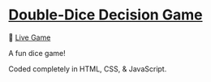 # <u>Double-Dice Decision Game</u>

🔗 [Live Game](https://double-dice-decision.netlify.app/)

A fun dice game! 

Coded completely in HTML, CSS, & JavaScript.